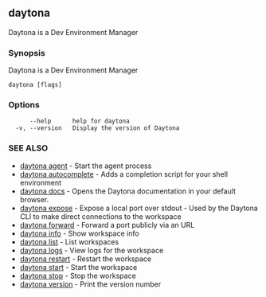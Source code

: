 ## daytona

Daytona is a Dev Environment Manager

### Synopsis

Daytona is a Dev Environment Manager

```
daytona [flags]
```

### Options

```
      --help      help for daytona
  -v, --version   Display the version of Daytona
```

### SEE ALSO

* [daytona agent](daytona_agent.md)	 - Start the agent process
* [daytona autocomplete](daytona_autocomplete.md)	 - Adds a completion script for your shell environment
* [daytona docs](daytona_docs.md)	 - Opens the Daytona documentation in your default browser.
* [daytona expose](daytona_expose.md)	 - Expose a local port over stdout - Used by the Daytona CLI to make direct connections to the workspace
* [daytona forward](daytona_forward.md)	 - Forward a port publicly via an URL
* [daytona info](daytona_info.md)	 - Show workspace info
* [daytona list](daytona_list.md)	 - List workspaces
* [daytona logs](daytona_logs.md)	 - View logs for the workspace
* [daytona restart](daytona_restart.md)	 - Restart the workspace
* [daytona start](daytona_start.md)	 - Start the workspace
* [daytona stop](daytona_stop.md)	 - Stop the workspace
* [daytona version](daytona_version.md)	 - Print the version number

